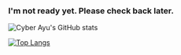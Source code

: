 ### I'm not ready yet. Please check back later.

![Cyber Ayu's GitHub stats](https://github-readme-stats.vercel.app/api?username=cyberayu&show_icons=true&theme=default)

[![Top Langs](https://github-readme-stats.vercel.app/api/top-langs/?username=cyberayu)](https://github.com/anuraghazra/github-readme-stats)

[//]: # ([![Harlok's WakaTime stats]&#40;https://github-readme-stats.vercel.app/api/wakatime?username=cyberayu&#41;]&#40;https://github.com/anuraghazra/github-readme-stats&#41;)

<!--
**cyberayu/cyberayu** is a ✨ _special_ ✨ repository because its `README.md` (this file) appears on your GitHub profile.

Here are some ideas to get you started:

- 🔭 I’m currently working on ...
- 🌱 I’m currently learning ...
- 👯 I’m looking to collaborate on ...
- 🤔 I’m looking for help with ...
- 💬 Ask me about ...
- 📫 How to reach me: ...
- 😄 Pronouns: ...
- ⚡ Fun fact: ...
-->
